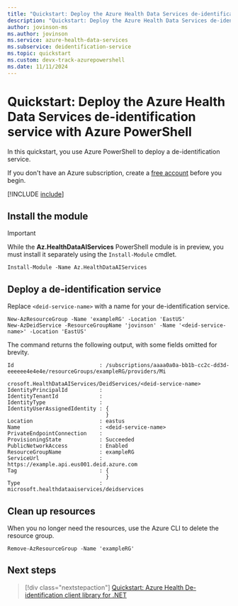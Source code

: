 ```yaml
---
title: "Quickstart: Deploy the Azure Health Data Services de-identification service with Azure PowerShell"
description: "Quickstart: Deploy the Azure Health Data Services de-identification service with Azure PowerShell."
author: jovinson-ms
ms.author: jovinson
ms.service: azure-health-data-services
ms.subservice: deidentification-service
ms.topic: quickstart
ms.custom: devx-track-azurepowershell
ms.date: 11/11/2024
---
```


# Quickstart: Deploy the Azure Health Data Services de-identification service with Azure PowerShell

In this quickstart, you use Azure PowerShell to deploy a de-identification service.

If you don't have an Azure subscription, create a [free account](https://azure.microsoft.com/free/?WT.mc_id=A261C142F) before you begin.

[!INCLUDE [include](~/reusable-content/azure-powershell/azure-powershell-requirements.md)]

## Install the module

> [!IMPORTANT]
> While the **Az.HealthDataAIServices** PowerShell module is in preview, you must install it separately
> using the `Install-Module` cmdlet.

```azurepowershell
Install-Module -Name Az.HealthDataAIServices
```

## Deploy a de-identification service

Replace `<deid-service-name>` with a name for your de-identification service.

```azurepowershell
New-AzResourceGroup -Name 'exampleRG' -Location 'EastUS'
New-AzDeidService -ResourceGroupName 'jovinson' -Name '<deid-service-name>' -Location 'EastUS'
```

The command returns the following output, with some fields omitted for brevity.

```output
Id                           : /subscriptions/aaaa0a0a-bb1b-cc2c-dd3d-eeeeee4e4e4e/resourceGroups/exampleRG/providers/Mi
                               crosoft.HealthDataAIServices/DeidServices/<deid-service-name>
IdentityPrincipalId          :
IdentityTenantId             :
IdentityType                 :
IdentityUserAssignedIdentity : {
                               }
Location                     : eastus
Name                         : <deid-service-name>
PrivateEndpointConnection    :
ProvisioningState            : Succeeded
PublicNetworkAccess          : Enabled
ResourceGroupName            : exampleRG
ServiceUrl                   : https://example.api.eus001.deid.azure.com
Tag                          : {
                               }
Type                         : microsoft.healthdataaiservices/deidservices
```

## Clean up resources

When you no longer need the resources, use the Azure CLI to delete the resource group.

```azurepowershell
Remove-AzResourceGroup -Name 'exampleRG'
```

## Next steps

> [!div class="nextstepaction"]
> [Quickstart: Azure Health De-identification client library for .NET](quickstart-sdk-net.md)

